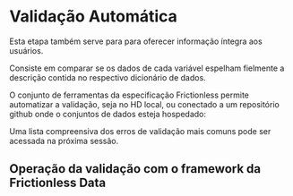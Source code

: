 # Validação Automática 

Esta etapa também serve para para oferecer informação íntegra aos usuários.

Consiste em comparar se os dados de cada variável espelham fielmente a descrição contida no respectivo dicionário de dados. 

O conjunto de ferramentas da especificação Frictionless permite automatizar a validação, seja no HD local, ou conectado a um repositório github onde o conjuntos de dados esteja hospedado:

Uma lista compreensiva dos erros de validação mais comuns pode ser acessada na próxima sessão.

## Operação da validação com o framework da Frictionless Data